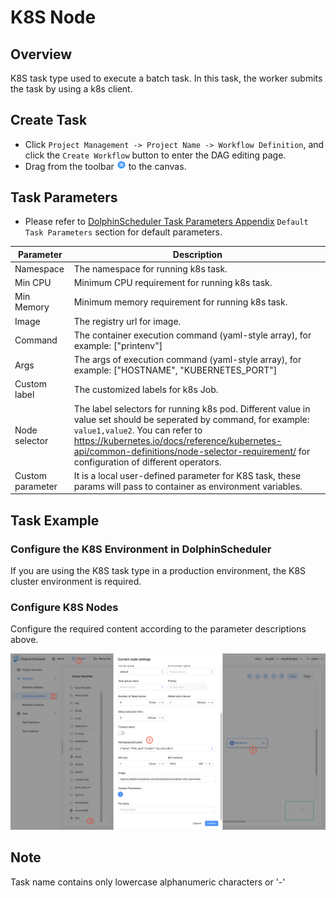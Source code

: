# K8S Node

## Overview

K8S task type used to execute a batch task. In this task, the worker submits the task by using a k8s client.

## Create Task

- Click `Project Management -> Project Name -> Workflow Definition`, and click the `Create Workflow` button to enter the DAG editing page.
- Drag from the toolbar <img src="../../../../img/tasks/icons/kubernetes.png" width="15"/> to the canvas.

## Task Parameters

[//]: # (TODO: use the commented anchor below once our website template supports this syntax)
[//]: # (- Please refer to [DolphinScheduler Task Parameters Appendix]&#40;appendix.md#default-task-parameters&#41; `Default Task Parameters` section for default parameters.)

- Please refer to [DolphinScheduler Task Parameters Appendix](appendix.md) `Default Task Parameters` section for default parameters.

|  **Parameter**   |                                                                                                                                         **Description**                                                                                                                                          |
|------------------|--------------------------------------------------------------------------------------------------------------------------------------------------------------------------------------------------------------------------------------------------------------------------------------------------|
| Namespace        | The namespace for running k8s task.                                                                                                                                                                                                                                                              |
| Min CPU          | Minimum CPU requirement for running k8s task.                                                                                                                                                                                                                                                    |
| Min Memory       | Minimum memory requirement for running k8s task.                                                                                                                                                                                                                                                 |
| Image            | The registry url for image.                                                                                                                                                                                                                                                                      |
| Command          | The container execution command (yaml-style array), for example: ["printenv"]                                                                                                                                                                                                                    |
| Args             | The args of execution command (yaml-style array), for example: ["HOSTNAME", "KUBERNETES_PORT"]                                                                                                                                                                                                   |
| Custom label     | The customized labels for k8s Job.                                                                                                                                                                                                                                                               |
| Node selector    | The label selectors for running k8s pod. Different value in value set should be seperated by command, for example: `value1,value2`. You can refer to https://kubernetes.io/docs/reference/kubernetes-api/common-definitions/node-selector-requirement/ for configuration of different operators. |
| Custom parameter | It is a local user-defined parameter for K8S task, these params will pass to container as environment variables.                                                                                                                                                                                 |

## Task Example

### Configure the K8S Environment in DolphinScheduler

If you are using the K8S task type in a production environment, the K8S cluster environment is required.

### Configure K8S Nodes

Configure the required content according to the parameter descriptions above.

![K8S](../../../../img/tasks/demo/kubernetes-task-en.png)

## Note

Task name contains only lowercase alphanumeric characters or '-'
